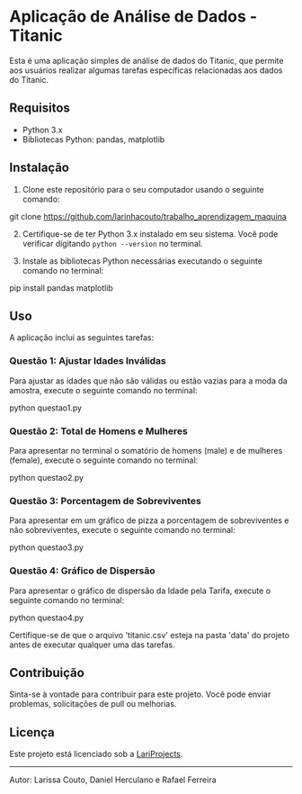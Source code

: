# Aplicação de Análise de Dados - Titanic

Esta é uma aplicação simples de análise de dados do Titanic, que permite aos usuários realizar algumas tarefas específicas relacionadas aos dados do Titanic.

## Requisitos

- Python 3.x
- Bibliotecas Python: pandas, matplotlib

## Instalação

1. Clone este repositório para o seu computador usando o seguinte comando:

git clone https://github.com/larinhacouto/trabalho_aprendizagem_maquina



2. Certifique-se de ter Python 3.x instalado em seu sistema. Você pode verificar digitando `python --version` no terminal.

3. Instale as bibliotecas Python necessárias executando o seguinte comando no terminal:

pip install pandas matplotlib


## Uso

A aplicação inclui as seguintes tarefas:

### Questão 1: Ajustar Idades Inválidas

Para ajustar as idades que não são válidas ou estão vazias para a moda da amostra, execute o seguinte comando no terminal:

python questao1.py


### Questão 2: Total de Homens e Mulheres

Para apresentar no terminal o somatório de homens (male) e de mulheres (female), execute o seguinte comando no terminal:

python questao2.py



### Questão 3: Porcentagem de Sobreviventes

Para apresentar em um gráfico de pizza a porcentagem de sobreviventes e não sobreviventes, execute o seguinte comando no terminal:

python questao3.py




### Questão 4: Gráfico de Dispersão

Para apresentar o gráfico de dispersão da Idade pela Tarifa, execute o seguinte comando no terminal:

python questao4.py


Certifique-se de que o arquivo 'titanic.csv' esteja na pasta 'data' do projeto antes de executar qualquer uma das tarefas.

## Contribuição

Sinta-se à vontade para contribuir para este projeto. Você pode enviar problemas, solicitações de pull ou melhorias.

## Licença

Este projeto está licenciado sob a [LariProjects](LICENSE).

---
Autor: Larissa Couto, Daniel Herculano e Rafael Ferreira
